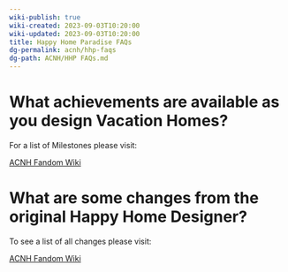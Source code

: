 ```yaml
---
wiki-publish: true
wiki-created: 2023-09-03T10:20:00
wiki-updated: 2023-09-03T10:20:00
title: Happy Home Paradise FAQs
dg-permalink: acnh/hhp-faqs
dg-path: ACNH/HHP FAQs.md
---
```

# What achievements are available as you design Vacation Homes?

For a list of Milestones please visit:

[ACNH Fandom Wiki](https://animalcrossing.fandom.com/wiki/Animal_Crossing:_New_Horizons_-_Happy_Home_Paradise#Milestones)

# What are some changes from the original Happy Home Designer?

To see a list of all changes please visit:

[ACNH Fandom Wiki](https://animalcrossing.fandom.com/wiki/Animal_Crossing:_New_Horizons_-_Happy_Home_Paradise#Changes_from_Happy_Home_Designer)